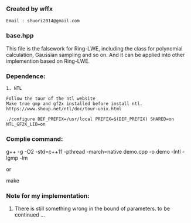 ### Created by wffx 

	Email : shuori2014@gmail.com

### base.hpp

This file is the falsework for Ring-LWE, including the class for polynomial calculation, Gaussian sampling and so on.
And it can be applied into other implemention based on Ring-LWE. 


### Dependence:
	
	1. NTL

	Follow the tour of the ntl website 
	Make true gmp and gf2x installed before install ntl.
	https://www.shoup.net/ntl/doc/tour-unix.html

    ./configure DEF_PREFIX=/usr/local PREFIX=$(DEF_PREFIX) SHARED=on NTL_GF2X_LIB=on 


### Complie command:
g++ -g -O2 -std=c++11 -pthread -march=native demo.cpp -o demo -lntl -lgmp -lm

or

make

### Note for my implementation:

1. There is still something wrong in the bound of parameters. to be continued ... 

